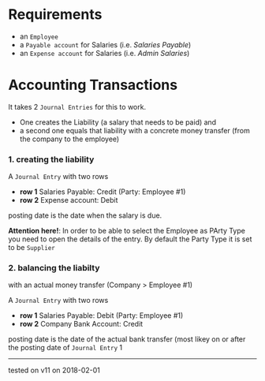 # Requirements

- an `Employee`
- a `Payable account` for Salaries (i.e. _Salaries Payable_)
- an `Expense account` for Salaries (i.e. _Admin Salaries_)

# Accounting Transactions

It takes 2 `Journal Entries` for this to work. 
- One creates the Liability (a salary that needs to be paid) and 
- a second one equals that liability with a concrete money transfer (from the company to the employee) 

### 1. creating the liability

A `Journal Entry` with two rows

- __row 1__ Salaries Payable: Credit (Party: Employee #1)
- __row 2__ Expense account:  Debit

posting date is the date when the salary is due.

**Attention here!**: In order to be able to select the Employee as PArty Type you need to open the details of the entry. By default the Party Type it is set to be `Supplier`

### 2. balancing the liabilty
with an actual money transfer (Company > Employee #1)

A `Journal Entry` with two rows

- __row 1__ Salaries Payable: Debit (Party: Employee #1)
- __row 2__ Company Bank Account:  Credit

posting date is the date of the actual bank transfer (most likey on or after the posting date of `Journal Entry`  1

----

tested on v11 on 2018-02-01
